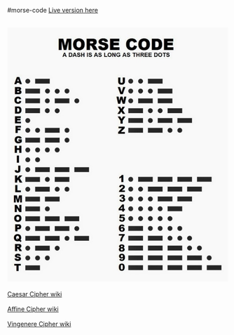 #morse-code
<a href="https://morse-code-s20681.herokuapp.com/">Live version here</a><br></br>

<img src="resources/misc/main-qimg-54619e103dab4c336fff7d83e4ae6363.jpeg"><br></br>
<a href="https://en.wikipedia.org/wiki/Caesar_cipher">Caesar Cipher wiki</a><br></br>
<a href="https://en.wikipedia.org/wiki/Affine_cipher">Affine Cipher wiki</a><br></br>
<a href="https://en.wikipedia.org/wiki/Vigen%C3%A8re_cipher">Vingenere Cipher wiki</a><br></br>